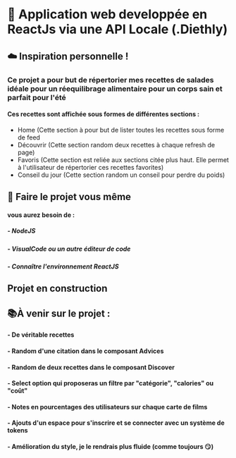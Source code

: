 # 🍎 Application web developpée en ReactJs via une API Locale (.Diethly) 

## ☁️ Inspiration personnelle !

### Ce projet a pour but de répertorier mes recettes de salades idéale pour un réequilibrage alimentaire pour un corps sain et parfait pour l'été

#### Ces recettes sont affichée sous formes de différentes sections :
- Home (Cette section à pour but de lister toutes les recettes sous forme de feed
- Découvrir (Cette section random deux recettes à chaque refresh de page)
- Favoris (Cette section est reliée aux sections citée plus haut. Elle permet à l'utilisateur de répertorier ces recettes favorites)
- Conseil du jour (Cette section random un conseil pour perdre du poids)


## 📌 Faire le projet vous même 
#### vous aurez besoin de :
##### - NodeJS
##### - VisualCode ou un autre éditeur de code
##### - Connaître l'environnement ReactJS


## Projet en construction 

## 📚À venir sur le projet :

#### - De véritable recettes
#### - Random d'une citation dans le composant Advices
#### - Random de deux recettes dans le composant Discover
#### - Select option qui proposeras un filtre par "catégorie", "calories" ou "coût"
#### - Notes en pourcentages des utilisateurs sur chaque carte de films
#### - Ajouts d'un espace pour s'inscrire et se connecter avec un système de tokens
#### - Amélioration du style, je le rendrais plus fluide (comme toujours 😏)
